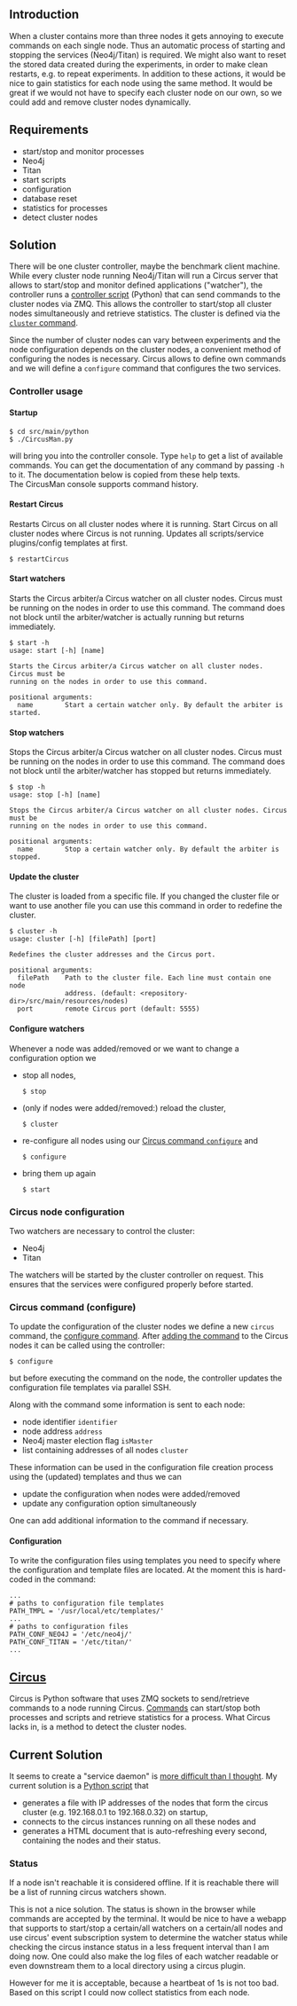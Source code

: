 ## Introduction
When a cluster contains more than three nodes it gets annoying to execute commands on each single node.
Thus an automatic process of starting and stopping the services (Neo4j/Titan) is required.
We might also want to reset the stored data created during the experiments, in order to make clean restarts, e.g. to repeat experiments.
In addition to these actions, it would be nice to gain statistics for each node using the same method.
It would be great if we would not have to specify each cluster node on our own, so we could add and remove cluster nodes dynamically.

## Requirements
* start/stop and monitor processes
 * Neo4j
 * Titan
* start scripts
 * configuration
 * database reset
* statistics for processes
* detect cluster nodes

## Solution
There will be one cluster controller, maybe the benchmark client machine.
While every cluster node running Neo4j/Titan will run a Circus server that allows to start/stop and monitor defined applications ("watcher"), the controller runs a [controller script](src/main/python/circusman.py) (Python) that can send commands to the cluster nodes via ZMQ. This allows the controller to start/stop all cluster nodes simultaneously and retrieve statistics. The cluster is defined via the [`cluster` command](#change-the-cluster-range).

Since the number of cluster nodes can vary between experiments and the node configuration depends on the cluster nodes, a convenient method of configuring the nodes is necessary.
Circus allows to define own commands and we will define a `configure` command that configures the two services.

### Controller usage
#### Startup

    $ cd src/main/python
    $ ./CircusMan.py

will bring you into the controller console.
Type `help` to get a list of available commands.
You can get the documentation of any command by passing `-h` to it. The documentation below is copied from these help texts.  
The CircusMan console supports command history.

#### Restart Circus
Restarts Circus on all cluster nodes where it is running. Start Circus on all cluster nodes where Circus is not running.
Updates all scripts/service plugins/config templates at first.
    
    $ restartCircus

#### Start watchers
Starts the Circus arbiter/a Circus watcher on all cluster nodes. Circus must be running on the nodes in order to use this command.
The command does not block until the arbiter/watcher is actually running but returns immediately.

    $ start -h
    usage: start [-h] [name]
    
    Starts the Circus arbiter/a Circus watcher on all cluster nodes. Circus must be
    running on the nodes in order to use this command.
    
    positional arguments:
      name        Start a certain watcher only. By default the arbiter is started.

#### Stop watchers
Stops the Circus arbiter/a Circus watcher on all cluster nodes. Circus must be running on the nodes in order to use this command.
The command does not block until the arbiter/watcher has stopped but returns immediately.

    $ stop -h
    usage: stop [-h] [name]
    
    Stops the Circus arbiter/a Circus watcher on all cluster nodes. Circus must be
    running on the nodes in order to use this command.
    
    positional arguments:
      name        Stop a certain watcher only. By default the arbiter is stopped.

#### Update the cluster
The cluster is loaded from a specific file. If you changed the cluster file or
want to use another file you can use this command in order to redefine the cluster.

    $ cluster -h
    usage: cluster [-h] [filePath] [port]
    
    Redefines the cluster addresses and the Circus port.
    
    positional arguments:
      filePath    Path to the cluster file. Each line must contain one node
                  address. (default: <repository-dir>/src/main/resources/nodes)
      port        remote Circus port (default: 5555)

#### Configure watchers
Whenever a node was added/removed or we want to change a configuration option we 
* stop all nodes,

  `$ stop`

* (only if nodes were added/removed:) reload the cluster,

  `$ cluster`

* re-configure all nodes using our [Circus command `configure`](#circus-command-configure) and

  `$ configure`

* bring them up again

  `$ start`

### Circus node configuration
Two watchers are necessary to control the cluster:
* Neo4j
* Titan

The watchers will be started by the cluster controller on request.
This ensures that the services were configured properly before started.

### Circus command (configure)
To update the configuration of the cluster nodes we define a new `circus` command, the [configure command](src/main/python/CommandConfigure.py). After [adding the command](../../wiki/HowTo:-Create-a-custom-circus-command) to the Circus nodes it can be called using the controller:

    $ configure

but before executing the command on the node, the controller updates the configuration file templates via parallel SSH.

Along with the command some information is sent to each node:
 * node identifier `identifier`
 * node address `address`
 * Neo4j master election flag `isMaster`
 * list containing addresses of all nodes `cluster`

These information can be used in the configuration file creation process using the (updated) templates and thus we can
* update the configuration when nodes were added/removed
* update any configuration option simultaneously

One can add additional information to the command if necessary.

#### Configuration
To write the configuration files using templates you need to specify where the configuration and template files are located. At the moment this is hard-coded in the command:

    ...
    # paths to configuration file templates
    PATH_TMPL = '/usr/local/etc/templates/'
    ...
    # paths to configuration files
    PATH_CONF_NEO4J = '/etc/neo4j/'
    PATH_CONF_TITAN = '/etc/titan/'
    ...

## [Circus](http://circus.readthedocs.org/en/0.11.1/)
Circus is Python software that uses ZMQ sockets to send/retrieve commands to a node running Circus. [Commands](http://circus.readthedocs.org/en/0.11.1/for-ops/commands/) can start/stop both processes and scripts and retrieve statistics for a process.
What Circus lacks in, is a method to detect the cluster nodes.

## Current Solution
It seems to create a "service daemon" is [more difficult than I thought](http://stackoverflow.com/questions/27623916/create-a-service-process-using-python).
My current solution is a [Python script](src/main/python/circusman.py) that
* generates a file with IP addresses of the nodes that form the circus cluster (e.g. 192.168.0.1 to 192.168.0.32) on startup,
* connects to the circus instances running on all these nodes and
* generates a HTML document that is auto-refreshing every second, containing the nodes and their status.

### Status
If a node isn't reachable it is considered offline. If it is reachable there will be a list of running circus watchers shown.

This is not a nice solution. The status is shown in the browser while commands are accepted by the terminal.
It would be nice to have a webapp that supports to start/stop a certain/all watchers on a certain/all nodes and use circus' event subscription system to determine the watcher status while checking the circus instance status in a less frequent interval than I am doing now. One could also make the log files of each watcher readable or even downstream them to a local directory using a circus plugin.

However for me it is acceptable, because a heartbeat of 1s is not too bad.
Based on this script I could now collect statistics from each node.

